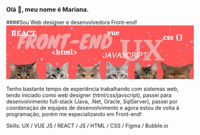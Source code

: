 ### Olá 👋, meu nome é Mariana.
####Sou Web designer e desenvolvedora Front-end!
![I am Front-end developer and Web designer](https://github.com/mscaliza/mscaliza/blob/main/github-capa.jpg)

Tenho bastante tempo de experiência trabalhando com sistemas web, tendo iniciado como web designer (html/css/javscript), passei para desenvolvimento full-stack (Java, .Net, Oracle, SqlServer), passei por coordenação de equipes de desenvolvimento e agora estou de volta à programação, porém me especializando em Front-end!

Skills: UX / VUE JS / REACT / JS / HTML / CSS / Figma / Bubble.io


